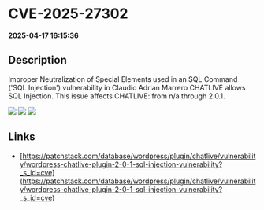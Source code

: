 # CVE-2025-27302

**2025-04-17 16:15:36**

## Description
Improper Neutralization of Special Elements used in an SQL Command ('SQL Injection') vulnerability in Claudio Adrian Marrero CHATLIVE allows SQL Injection. This issue affects CHATLIVE: from n/a through 2.0.1.

![](https://img.shields.io/static/v1?label=Score&message=9.3&color=red)
![](https://img.shields.io/static/v1?label=Severity&message=CRITICAL&color=red)
![](https://img.shields.io/static/v1?label=CWE&message=SQL&color=green)

## Links
- [https://patchstack.com/database/wordpress/plugin/chatlive/vulnerability/wordpress-chatlive-plugin-2-0-1-sql-injection-vulnerability?_s_id=cve](https://patchstack.com/database/wordpress/plugin/chatlive/vulnerability/wordpress-chatlive-plugin-2-0-1-sql-injection-vulnerability?_s_id=cve)
